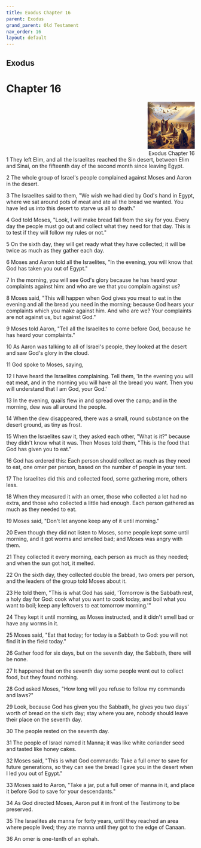 ```yaml
---
title: Exodus Chapter 16
parent: Exodus
grand_parent: Old Testament
nav_order: 16
layout: default
---
```


## Exodus

# Chapter 16

<div style="clear: both; text-align: right;">
    <img src="/assets/Image/Exodus/500/16.jpg" alt="Exodus Chapter 16" class="chapter-image" style="max-width: 25%; height: auto;"/>
    <figcaption style="font-size: 14px;">Exodus Chapter 16</figcaption>
</div>
1 They left Elim, and all the Israelites reached the Sin desert, between Elim and Sinai, on the fifteenth day of the second month since leaving Egypt.

2 The whole group of Israel's people complained against Moses and Aaron in the desert.

3 The Israelites said to them, "We wish we had died by God's hand in Egypt, where we sat around pots of meat and ate all the bread we wanted. You have led us into this desert to starve us all to death."

4 God told Moses, "Look, I will make bread fall from the sky for you. Every day the people must go out and collect what they need for that day. This is to test if they will follow my rules or not."

5 On the sixth day, they will get ready what they have collected; it will be twice as much as they gather each day.

6 Moses and Aaron told all the Israelites, "In the evening, you will know that God has taken you out of Egypt."

7 In the morning, you will see God's glory because he has heard your complaints against him: and who are we that you complain against us?

8 Moses said, "This will happen when God gives you meat to eat in the evening and all the bread you need in the morning; because God hears your complaints which you make against him. And who are we? Your complaints are not against us, but against God."

9 Moses told Aaron, "Tell all the Israelites to come before God, because he has heard your complaints."

10 As Aaron was talking to all of Israel's people, they looked at the desert and saw God's glory in the cloud.

11 God spoke to Moses, saying,

12 I have heard the Israelites complaining. Tell them, 'In the evening you will eat meat, and in the morning you will have all the bread you want. Then you will understand that I am God, your God.'

13 In the evening, quails flew in and spread over the camp; and in the morning, dew was all around the people.

14 When the dew disappeared, there was a small, round substance on the desert ground, as tiny as frost.

15 When the Israelites saw it, they asked each other, "What is it?" because they didn't know what it was. Then Moses told them, "This is the food that God has given you to eat."

16 God has ordered this: Each person should collect as much as they need to eat, one omer per person, based on the number of people in your tent.

17 The Israelites did this and collected food, some gathering more, others less.

18 When they measured it with an omer, those who collected a lot had no extra, and those who collected a little had enough. Each person gathered as much as they needed to eat.

19 Moses said, "Don't let anyone keep any of it until morning."

20 Even though they did not listen to Moses, some people kept some until morning, and it got worms and smelled bad; and Moses was angry with them.

21 They collected it every morning, each person as much as they needed; and when the sun got hot, it melted.

22 On the sixth day, they collected double the bread, two omers per person, and the leaders of the group told Moses about it.

23 He told them, "This is what God has said, 'Tomorrow is the Sabbath rest, a holy day for God: cook what you want to cook today, and boil what you want to boil; keep any leftovers to eat tomorrow morning.'"

24 They kept it until morning, as Moses instructed, and it didn't smell bad or have any worms in it.

25 Moses said, "Eat that today; for today is a Sabbath to God: you will not find it in the field today."

26 Gather food for six days, but on the seventh day, the Sabbath, there will be none.

27 It happened that on the seventh day some people went out to collect food, but they found nothing.

28 God asked Moses, "How long will you refuse to follow my commands and laws?"

29 Look, because God has given you the Sabbath, he gives you two days' worth of bread on the sixth day; stay where you are, nobody should leave their place on the seventh day.

30 The people rested on the seventh day.

31 The people of Israel named it Manna; it was like white coriander seed and tasted like honey cakes.

32 Moses said, "This is what God commands: Take a full omer to save for future generations, so they can see the bread I gave you in the desert when I led you out of Egypt."

33 Moses said to Aaron, "Take a jar, put a full omer of manna in it, and place it before God to save for your descendants."

34 As God directed Moses, Aaron put it in front of the Testimony to be preserved.

35 The Israelites ate manna for forty years, until they reached an area where people lived; they ate manna until they got to the edge of Canaan.

36 An omer is one-tenth of an ephah.


